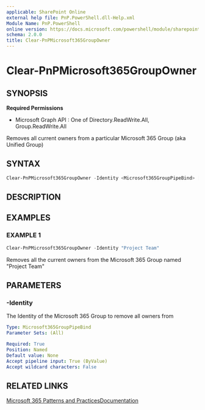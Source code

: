 ```yaml
---
applicable: SharePoint Online
external help file: PnP.PowerShell.dll-Help.xml
Module Name: PnP.PowerShell
online version: https://docs.microsoft.com/powershell/module/sharepoint-pnp/clear-pnpmicrosoft365groupowner
schema: 2.0.0
title: Clear-PnPMicrosoft365GroupOwner
---
```


# Clear-PnPMicrosoft365GroupOwner

## SYNOPSIS

**Required Permissions**

  * Microsoft Graph API : One of Directory.ReadWrite.All, Group.ReadWrite.All

Removes all current owners from a particular Microsoft 365 Group (aka Unified Group)

## SYNTAX

```powershell
Clear-PnPMicrosoft365GroupOwner -Identity <Microsoft365GroupPipeBind> [<CommonParameters>]
```

## DESCRIPTION

## EXAMPLES

### EXAMPLE 1
```powershell
Clear-PnPMicrosoft365GroupOwner -Identity "Project Team"
```

Removes all the current owners from the Microsoft 365 Group named "Project Team"

## PARAMETERS

### -Identity
The Identity of the Microsoft 365 Group to remove all owners from

```yaml
Type: Microsoft365GroupPipeBind
Parameter Sets: (All)

Required: True
Position: Named
Default value: None
Accept pipeline input: True (ByValue)
Accept wildcard characters: False
```

## RELATED LINKS

[Microsoft 365 Patterns and Practices](https://aka.ms/m365pnp)[Documentation](https://docs.microsoft.com/graph/api/group-delete-owners)